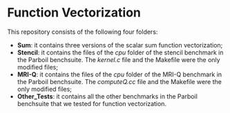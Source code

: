 # Function Vectorization

This repository consists of the following four folders:

- **Sum**: it contains three versions of the scalar sum function vectorization;
- **Stencil**: it contains the files of the *cpu* folder of the stencil benchmark in the Parboil benchsuite. The *kernel.c* file and the Makefile were the only modified files;
- **MRI-Q**: it contains the files of the *cpu* folder of the MRI-Q benchmark in the Parboil benchsuite. The *computeQ.cc* file and the Makefile were the only modified files;
- **Other_Tests**: it contains all the other benchmarks in the Parboil benchsuite that we tested for function vectorization.
